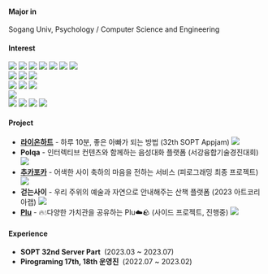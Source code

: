 #### Major in 
Sogang Univ, Psychology / Computer Science and Engineering

#### Interest
<img src="https://img.shields.io/badge/python-3670A0?style=flat-square&logo=Python&logoColor=white"> <img src="https://img.shields.io/badge/Java-007396?style=flat-square&logo=Java&logoColor=white"> <img src="https://img.shields.io/badge/C-00599C?style=flat-square&logo=C%2B%2B&logoColor=white"> <img src="https://img.shields.io/badge/TypeScript-2d79c7?style=flat-square&logo=TypeScript&logoColor=white"/> <img src="https://img.shields.io/badge/JavaScript-F7DF1E?style=flat-square&logo=JavaScript&logoColor=white"/> <img src="https://img.shields.io/badge/HTML5-E34F26?style=flat-square&logo=HTML5&logoColor=white"> <img src="https://img.shields.io/badge/CSS3-1572B6?style=flat-square&logo=CSS3&logoColor=white">
<br>
<img src="https://img.shields.io/badge/Spring Boot-6DB33F?style=flat-sqaure&logo=Spring Boot&logoColor=white"> <img src="https://img.shields.io/badge/NestJS-E0234E?style=flat-sqaure&logo=NestJS&logoColor=white"> <img src="https://img.shields.io/badge/django-%23092E20.svg?style=flat-sqaure&logo=django&logoColor=white"> 
<br>
<img src="https://img.shields.io/badge/PostgreSQL-4169E1?style=flat-square&logo=PostgreSQL&logoColor=white"/> <img src="https://img.shields.io/badge/MySQL-4479A1?style=flat-sqaure&logo=MySQL&logoColor=white"> <img src="https://img.shields.io/badge/Redis-DC382D?style=flat-sqaure&logo=Redis&logoColor=white">
<br>
<img src="https://img.shields.io/badge/AWS-232F3E?style=flat-square&logo=AmazonAWS&logoColor=white"/>
<br>
<img src="https://img.shields.io/badge/Git-F05032?style=flat-sqaure&logo=Git&logoColor=white"> <img src="https://img.shields.io/badge/Github-181717?style=flat-sqaure&logo=Github&logoColor=white"> <img src="https://img.shields.io/badge/Github Actions-2088FF?style=flat-sqaure&logo=Github Actions&logoColor=white"> <img src="https://img.shields.io/badge/Docker-2496ED?style=flat-sqaure&logo=Docker&logoColor=white">
<br>

	  
#### Project

<ul>
  <li><a href="https://github.com/gosopt-LionHeart/LionHeart-Server-Appjam"><b>라이온하트</b></a> - 하루 10분, 좋은 아빠가 되는 방법 (32th SOPT Appjam)</a> <img src="https://img.shields.io/badge/Springboot-6DB33F?style=flat-sqaure&logo=Springboot&logoColor=white">
  <li><b>Polqa</b></a> - 인터렉티브 컨텐츠와 함께하는 음성대화 플랫폼 (서강융합기술경진대회)</a> <img src="https://img.shields.io/badge/NestJS-E0234E?style=flat-sqaure&logo=NestJS&logoColor=white">
  <li><a href="https://github.com/Piro17-Project-Birthday/Piro17-Project-Birthday">
    <b>추카포카</b></a> - 어색한 사이 축하의 마음을 전하는 서비스 (피로그래밍 최종 프로젝트)</a> <img src="https://img.shields.io/badge/django-%23092E20.svg?style=flat-sqaure&logo=django&logoColor=white"> 
  <li><b>걷는사이</b></a> - 우리 주위의 예술과 자연으로 안내해주는 산책 플랫폼 (2023 아트코리아랩)</a> <img src="https://img.shields.io/badge/NestJS-E0234E?style=flat-sqaure&logo=NestJS&logoColor=white">
  <li><a href="https://github.com/Team-Plu/Plu_Server"><b>Plu</b></a> - 🔥💧다양한 가치관을 공유하는 Plu☁️🪨 (사이드 프로젝트, 진행중)</a> <img src="https://img.shields.io/badge/Springboot-6DB33F?style=flat-sqaure&logo=Springboot&logoColor=white">
  
</ul>



#### Experience
<ul>
  
  <li> <b>SOPT 32nd Server Part </b>&nbsp;(2023.03 ~ 2023.07)
  <li> <b>Pirograming 17th, 18th 운영진 </b>&nbsp;(2022.07 ~ 2023.02)
<!--   <li> <b>구글 머신러닝 부트캠프</b>&nbsp;(2023.09 ~ 2023.11) -->
<!--   <li> <b>블록체인 연구실 BaSE Lab 학부연구생</b>&nbsp;(2022.09 ~ 2023.01) -->
</ul>

